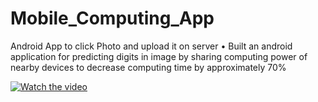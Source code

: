# Mobile_Computing_App
Android App to click Photo and upload it on server
• Built an android application for predicting digits in image by sharing computing power of nearby devices to
decrease computing time by approximately 70%

[![Watch the video](https://i.sstatic.net/Vp2cE.png)](https://www.youtube.com/watch?v=tLQitAFrik4)

